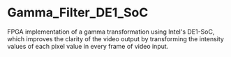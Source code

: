 # Gamma_Filter_DE1_SoC
FPGA implementation of a gamma transformation using Intel's DE1-SoC, which improves the clarity of the video output by transforming the intensity values of each pixel value in every frame of video input.
